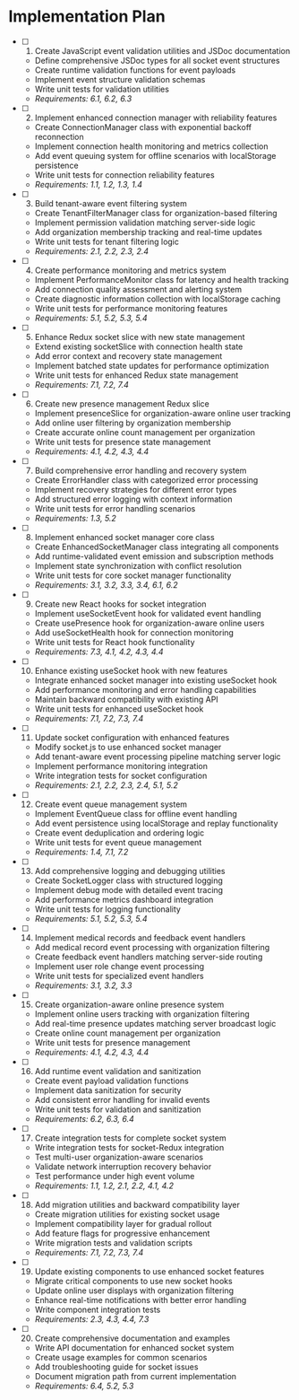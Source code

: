 # Implementation Plan

- [ ] 1. Create JavaScript event validation utilities and JSDoc documentation
  - Define comprehensive JSDoc types for all socket event structures
  - Create runtime validation functions for event payloads
  - Implement event structure validation schemas
  - Write unit tests for validation utilities
  - _Requirements: 6.1, 6.2, 6.3_

- [ ] 2. Implement enhanced connection manager with reliability features
  - Create ConnectionManager class with exponential backoff reconnection
  - Implement connection health monitoring and metrics collection
  - Add event queuing system for offline scenarios with localStorage persistence
  - Write unit tests for connection reliability features
  - _Requirements: 1.1, 1.2, 1.3, 1.4_

- [ ] 3. Build tenant-aware event filtering system
  - Create TenantFilterManager class for organization-based filtering
  - Implement permission validation matching server-side logic
  - Add organization membership tracking and real-time updates
  - Write unit tests for tenant filtering logic
  - _Requirements: 2.1, 2.2, 2.3, 2.4_

- [ ] 4. Create performance monitoring and metrics system
  - Implement PerformanceMonitor class for latency and health tracking
  - Add connection quality assessment and alerting system
  - Create diagnostic information collection with localStorage caching
  - Write unit tests for performance monitoring features
  - _Requirements: 5.1, 5.2, 5.3, 5.4_

- [ ] 5. Enhance Redux socket slice with new state management
  - Extend existing socketSlice with connection health state
  - Add error context and recovery state management
  - Implement batched state updates for performance optimization
  - Write unit tests for enhanced Redux state management
  - _Requirements: 7.1, 7.2, 7.4_

- [ ] 6. Create new presence management Redux slice
  - Implement presenceSlice for organization-aware online user tracking
  - Add online user filtering by organization membership
  - Create accurate online count management per organization
  - Write unit tests for presence state management
  - _Requirements: 4.1, 4.2, 4.3, 4.4_

- [ ] 7. Build comprehensive error handling and recovery system
  - Create ErrorHandler class with categorized error processing
  - Implement recovery strategies for different error types
  - Add structured error logging with context information
  - Write unit tests for error handling scenarios
  - _Requirements: 1.3, 5.2_

- [ ] 8. Implement enhanced socket manager core class
  - Create EnhancedSocketManager class integrating all components
  - Add runtime-validated event emission and subscription methods
  - Implement state synchronization with conflict resolution
  - Write unit tests for core socket manager functionality
  - _Requirements: 3.1, 3.2, 3.3, 3.4, 6.1, 6.2_

- [ ] 9. Create new React hooks for socket integration
  - Implement useSocketEvent hook for validated event handling
  - Create usePresence hook for organization-aware online users
  - Add useSocketHealth hook for connection monitoring
  - Write unit tests for React hook functionality
  - _Requirements: 7.3, 4.1, 4.2, 4.3, 4.4_

- [ ] 10. Enhance existing useSocket hook with new features
  - Integrate enhanced socket manager into existing useSocket hook
  - Add performance monitoring and error handling capabilities
  - Maintain backward compatibility with existing API
  - Write unit tests for enhanced useSocket hook
  - _Requirements: 7.1, 7.2, 7.3, 7.4_

- [ ] 11. Update socket configuration with enhanced features
  - Modify socket.js to use enhanced socket manager
  - Add tenant-aware event processing pipeline matching server logic
  - Implement performance monitoring integration
  - Write integration tests for socket configuration
  - _Requirements: 2.1, 2.2, 2.3, 2.4, 5.1, 5.2_

- [ ] 12. Create event queue management system
  - Implement EventQueue class for offline event handling
  - Add event persistence using localStorage and replay functionality
  - Create event deduplication and ordering logic
  - Write unit tests for event queue management
  - _Requirements: 1.4, 7.1, 7.2_

- [ ] 13. Add comprehensive logging and debugging utilities
  - Create SocketLogger class with structured logging
  - Implement debug mode with detailed event tracing
  - Add performance metrics dashboard integration
  - Write unit tests for logging functionality
  - _Requirements: 5.1, 5.2, 5.3, 5.4_

- [ ] 14. Implement medical records and feedback event handlers
  - Add medical record event processing with organization filtering
  - Create feedback event handlers matching server-side routing
  - Implement user role change event processing
  - Write unit tests for specialized event handlers
  - _Requirements: 3.1, 3.2, 3.3_

- [ ] 15. Create organization-aware online presence system
  - Implement online users tracking with organization filtering
  - Add real-time presence updates matching server broadcast logic
  - Create online count management per organization
  - Write unit tests for presence management
  - _Requirements: 4.1, 4.2, 4.3, 4.4_

- [ ] 16. Add runtime event validation and sanitization
  - Create event payload validation functions
  - Implement data sanitization for security
  - Add consistent error handling for invalid events
  - Write unit tests for validation and sanitization
  - _Requirements: 6.2, 6.3, 6.4_

- [ ] 17. Create integration tests for complete socket system
  - Write integration tests for socket-Redux integration
  - Test multi-user organization-aware scenarios
  - Validate network interruption recovery behavior
  - Test performance under high event volume
  - _Requirements: 1.1, 1.2, 2.1, 2.2, 4.1, 4.2_

- [ ] 18. Add migration utilities and backward compatibility layer
  - Create migration utilities for existing socket usage
  - Implement compatibility layer for gradual rollout
  - Add feature flags for progressive enhancement
  - Write migration tests and validation scripts
  - _Requirements: 7.1, 7.2, 7.3, 7.4_

- [ ] 19. Update existing components to use enhanced socket features
  - Migrate critical components to use new socket hooks
  - Update online user displays with organization filtering
  - Enhance real-time notifications with better error handling
  - Write component integration tests
  - _Requirements: 2.3, 4.3, 4.4, 7.3_

- [ ] 20. Create comprehensive documentation and examples
  - Write API documentation for enhanced socket system
  - Create usage examples for common scenarios
  - Add troubleshooting guide for socket issues
  - Document migration path from current implementation
  - _Requirements: 6.4, 5.2, 5.3_